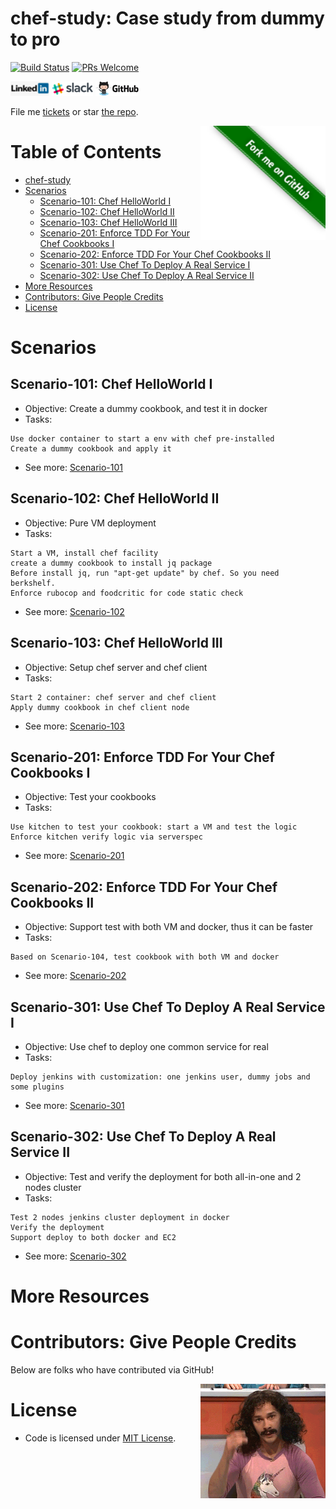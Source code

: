 # chef-study: Case study from dummy to pro

[![Build Status](https://travis-ci.org/DennyZhang/chef-study.svg?branch=master)](https://travis-ci.org/DennyZhang/chef-study) [![PRs Welcome](https://img.shields.io/badge/PRs-welcome-brightgreen.svg)](http://makeapullrequest.com)

[![LinkedIn](https://raw.githubusercontent.com/USDevOps/mywechat-slack-group/master/images/linkedin.png)](https://www.linkedin.com/in/dennyzhang001) [![Slack](https://raw.githubusercontent.com/USDevOps/mywechat-slack-group/master/images/slack.png)](https://www.dennyzhang.com/slack) [![Github](https://raw.githubusercontent.com/USDevOps/mywechat-slack-group/master/images/github.png)](https://github.com/DennyZhang)

File me [tickets](https://github.com/DennyZhang/chef-study/issues) or star [the repo](https://github.com/DennyZhang/chef-study).

<a href="https://github.com/DennyZhang?tab=followers"><img align="right" width="200" height="183" src="https://raw.githubusercontent.com/USDevOps/mywechat-slack-group/master/images/fork_github.png" /></a>

Table of Contents
=================

   * [chef-study](#chef-study)
   * [Scenarios](#scenarios)
      * [Scenario-101: Chef HelloWorld I](#scenario-101-chef-helloworld-i)
      * [Scenario-102: Chef HelloWorld II](#scenario-102-chef-helloworld-ii)
      * [Scenario-103: Chef HelloWorld III](#scenario-103-chef-helloworld-iii)
      * [Scenario-201: Enforce TDD For Your Chef Cookbooks I](#scenario-201-enforce-tdd-for-your-chef-cookbooks-i)
      * [Scenario-202: Enforce TDD For Your Chef Cookbooks II](#scenario-202-enforce-tdd-for-your-chef-cookbooks-ii)
      * [Scenario-301: Use Chef To Deploy A Real Service I](#scenario-301-use-chef-to-deploy-a-real-service-i)
      * [Scenario-302: Use Chef To Deploy A Real Service II](#scenario-302-use-chef-to-deploy-a-real-service-ii)
   * [More Resources](#more-resources)
   * [Contributors: Give People Credits](#contributors-give-people-credits)
   * [License](#license)

# Scenarios

## Scenario-101: Chef HelloWorld I
- Objective: Create a dummy cookbook, and test it in docker
- Tasks:
```
Use docker container to start a env with chef pre-installed
Create a dummy cookbook and apply it
```
- See more: [Scenario-101](./Scenario-101)

## Scenario-102: Chef HelloWorld II
- Objective: Pure VM deployment
- Tasks:
```
Start a VM, install chef facility
create a dummy cookbook to install jq package
Before install jq, run "apt-get update" by chef. So you need berkshelf.
Enforce rubocop and foodcritic for code static check
```
- See more: [Scenario-102](./Scenario-102)

## Scenario-103: Chef HelloWorld III
- Objective: Setup chef server and chef client
- Tasks:
```
Start 2 container: chef server and chef client
Apply dummy cookbook in chef client node
```
- See more: [Scenario-103](./Scenario-103)

## Scenario-201: Enforce TDD For Your Chef Cookbooks I
- Objective: Test your cookbooks
- Tasks:
```
Use kitchen to test your cookbook: start a VM and test the logic
Enforce kitchen verify logic via serverspec
```
- See more: [Scenario-201](./Scenario-201)

## Scenario-202: Enforce TDD For Your Chef Cookbooks II
- Objective: Support test with both VM and docker, thus it can be faster
- Tasks:
```
Based on Scenario-104, test cookbook with both VM and docker
```
- See more: [Scenario-202](./Scenario-202)

## Scenario-301: Use Chef To Deploy A Real Service I
- Objective: Use chef to deploy one common service for real
- Tasks:
```
Deploy jenkins with customization: one jenkins user, dummy jobs and some plugins
```
- See more: [Scenario-301](./Scenario-301)

## Scenario-302: Use Chef To Deploy A Real Service II
- Objective: Test and verify the deployment for both all-in-one and 2 nodes cluster
- Tasks:
```
Test 2 nodes jenkins cluster deployment in docker
Verify the deployment
Support deploy to both docker and EC2
```
- See more: [Scenario-302](./Scenario-302)

# More Resources

# Contributors: Give People Credits
Below are folks who have contributed via GitHub!

<img align="right" width="200" height="183" src="https://raw.githubusercontent.com/USDevOps/mywechat-slack-group/master/images/magic.gif">

# License
- Code is licensed under [MIT License](https://www.dennyzhang.com/wp-content/mit_license.txt).
